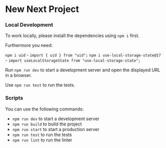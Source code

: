 # New Next Project

### Local Development

To work locally, please install the dependencies using `npm i` first.

Furthermore you need:

`npm i uid` - `import { uid } from "uid";`
`npm i use-local-storage-state@17` - `import useLocalStorageState from "use-local-storage-state";`

Run `npm run dev` to start a development server and open the displayed URL in a browser.

Use `npm run test` to run the tests.

### Scripts

You can use the following commands:

- `npm run dev` to start a development server
- `npm run build` to build the project
- `npm run start` to start a production server
- `npm run test` to run the tests
- `npm run lint` to run the linter

